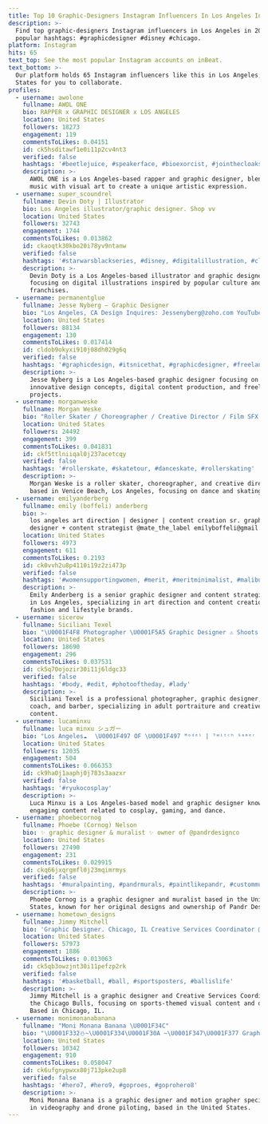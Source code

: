 ```yaml
---
title: Top 10 Graphic-Designers Instagram Influencers In Los Angeles In 2024
description: >-
  Find top graphic-designers Instagram influencers in Los Angeles in 2024. Most
  popular hashtags: #graphicdesigner #disney #chicago.
platform: Instagram
hits: 65
text_top: See the most popular Instagram accounts on inBeat.
text_bottom: >-
  Our platform holds 65 Instagram influencers like this in Los Angeles, United
  States for you to collaborate.
profiles:
  - username: awolone
    fullname: AWOL ONE
    bio: RAPPER x GRAPHIC DESIGNER x LOS ANGELES
    location: United States
    followers: 18273
    engagement: 119
    commentsToLikes: 0.04151
    id: ck5hsditawf1e0i11p2cv4nt3
    verified: false
    hashtags: '#beetlejuice, #speakerface, #bioexorcist, #jointhecloaks'
    description: >-
      AWOL ONE is a Los Angeles-based rapper and graphic designer, blending
      music with visual art to create a unique artistic expression.
  - username: super_scoundrel
    fullname: Devin Doty | Illustrator
    bio: Los Angeles illustrator/graphic designer. Shop vv
    location: United States
    followers: 32743
    engagement: 1744
    commentsToLikes: 0.013862
    id: ckaoqtk30kbo20i78yv9ntanw
    verified: false
    hashtags: '#starwarsblackseries, #disney, #digitalillustration, #clonewars'
    description: >-
      Devin Doty is a Los Angeles-based illustrator and graphic designer,
      focusing on digital illustrations inspired by popular culture and iconic
      franchises.
  - username: permanentglue
    fullname: Jesse Nyberg — Graphic Designer
    bio: "Los Angeles, CA Design Inquires: Jessenyberg@zoho.com YouTube, Newsletter, Patreon & more\U0001F447\U0001F3FB"
    location: United States
    followers: 88134
    engagement: 130
    commentsToLikes: 0.017414
    id: cldob9okyxi910j08dh029g6q
    verified: false
    hashtags: '#graphicdesign, #itsnicethat, #graphicdesigner, #freelance'
    description: >-
      Jesse Nyberg is a Los Angeles-based graphic designer focusing on
      innovative design concepts, digital content production, and freelance
      projects.
  - username: morganweske
    fullname: Morgan Weske
    bio: "Roller Skater / Choreographer / Creative Director / Film SFX Editor ❤️ passion project @dance.skate \U0001F4CDVenice Beach, Los Angeles"
    location: United States
    followers: 24492
    engagement: 399
    commentsToLikes: 0.041831
    id: ckf5ttlniiqal0j237acetcqy
    verified: false
    hashtags: '#rollerskate, #skatetour, #danceskate, #rollerskating'
    description: >-
      Morgan Weske is a roller skater, choreographer, and creative director
      based in Venice Beach, Los Angeles, focusing on dance and skating content.
  - username: emilyanderberg
    fullname: emily (boffeli) anderberg
    bio: >-
      los angeles art direction | designer | content creation sr. graphic
      designer + content strategist @mate_the_label emilyboffeli@gmail.com
    location: United States
    followers: 4973
    engagement: 611
    commentsToLikes: 0.2193
    id: ck0vvh2u8p4110i19z2zi473p
    verified: false
    hashtags: '#womensupportingwomen, #merit, #meritminimalist, #malibu'
    description: >-
      Emily Anderberg is a senior graphic designer and content strategist based
      in Los Angeles, specializing in art direction and content creation for
      fashion and lifestyle brands.
  - username: sicerow
    fullname: Siciliani Texel
    bio: "\U0001F4F8 Photographer \U0001F5A5 Graphic Designer ⚠️ Shoots 21+ only \U0001F399 Vocal Coach \U0001F488 Barber Since ‘86 \U0001F4F7 Other work \U0001F447\U0001F3FE @sicerowphotography"
    location: United States
    followers: 18690
    engagement: 296
    commentsToLikes: 0.037531
    id: ck5q70ojozir30i11j6ldgc33
    verified: false
    hashtags: '#body, #edit, #photooftheday, #lady'
    description: >-
      Siciliani Texel is a professional photographer, graphic designer, vocal
      coach, and barber, specializing in adult portraiture and creative visual
      content.
  - username: lucaminxu
    fullname: luca minxu シュガー
    bio: "Los Angeles☁️⠀ \U0001F497 OF \U0001F497 ᴹᵒᵈᵉˡ | ᵀʷⁱᵗᶜʰ ᴳᵃᵐᵉʳ | ᴳʳᵃᵖʰⁱᶜ ᴰᵉˢⁱᵍⁿᵉʳ | ᶜᵒˢᵖˡᵃʸᵉʳ | ᴰᵃⁿᶜᵉʳ | ᴬˢᴹᴿ | ᴼⁿˡʸᶠᵃⁿˢ | ᴾᵃᵗʳᵉᵒⁿ ⠀ ⠀⠀ ⠀ ⠀ ⠀ \U0001F13B\U0001F138\U0001F13D\U0001F13A\U0001F142 \U0001F137\U0001F134\U0001F141\U0001F134 ⬇️"
    location: United States
    followers: 12035
    engagement: 504
    commentsToLikes: 0.066353
    id: ck9ha0j1aaphj0j783s3aazxr
    verified: false
    hashtags: '#ryukocosplay'
    description: >-
      Luca Minxu is a Los Angeles-based model and graphic designer known for
      engaging content related to cosplay, gaming, and dance.
  - username: phoebecornog
    fullname: Phoebe (Cornog) Nelson
    bio: ✨ graphic designer & muralist ✨ owner of @pandrdesignco
    location: United States
    followers: 27490
    engagement: 231
    commentsToLikes: 0.029915
    id: ckq66jxqrgmfl0j23mqimrmys
    verified: false
    hashtags: '#muralpainting, #pandrmurals, #paintlikepandr, #custommural'
    description: >-
      Phoebe Cornog is a graphic designer and muralist based in the United
      States, known for her original designs and ownership of Pandr Design Co.
  - username: hometown_designs
    fullname: Jimmy Mitchell
    bio: 'Graphic Designer. Chicago, IL Creative Services Coordinator @chicagobulls'
    location: United States
    followers: 57973
    engagement: 1886
    commentsToLikes: 0.013063
    id: ck5qb3owzjnt30i11pefzp2rk
    verified: false
    hashtags: '#basketball, #ball, #sportsposters, #ballislife'
    description: >-
      Jimmy Mitchell is a graphic designer and Creative Services Coordinator for
      the Chicago Bulls, focusing on sports-themed visual content and design.
      Based in Chicago, IL.
  - username: monimonanabanana
    fullname: "Moni Monana Banana \U0001F34C"
    bio: "\U0001F332⛄~\U0001F334\U0001F30A ~\U0001F347\U0001F377 Graphic Designer + Motion Grapher + Videomaker Drone Pilot \U0001F681 \U0001F4CDLa Rioja \U0001F1EA\U0001F1F8 Aliens don't talk with us because of me.."
    location: United States
    followers: 10342
    engagement: 910
    commentsToLikes: 0.058047
    id: ck6ufgnypwxx80j713pke2up8
    verified: false
    hashtags: '#hero7, #hero9, #goproes, #goprohero8'
    description: >-
      Moni Monana Banana is a graphic designer and motion grapher specializing
      in videography and drone piloting, based in the United States.
---
```


